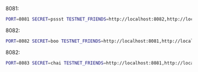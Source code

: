 8081:
```sh
PORT=8081 SECRET=pssst TESTNET_FRIENDS=http://localhost:8082,http://localhost:8083
```

8082:
```sh
PORT=8082 SECRET=boo TESTNET_FRIENDS=http://localhost:8081,http://localhost:8083
```

8082:
```sh
PORT=8083 SECRET=chai TESTNET_FRIENDS=http://localhost:8081,http://localhost:8082
```


